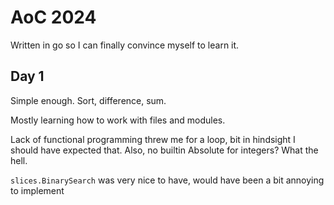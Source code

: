 # AoC 2024

Written in go so I can finally convince myself to learn it.

## Day 1

Simple enough. Sort, difference, sum. 

Mostly learning how to work with files and modules.

Lack of functional programming threw me for a loop, bit in hindsight I should have expected that. Also, no builtin Absolute for integers? What the hell.

`slices.BinarySearch` was very nice to have, would have been a bit annoying to implement